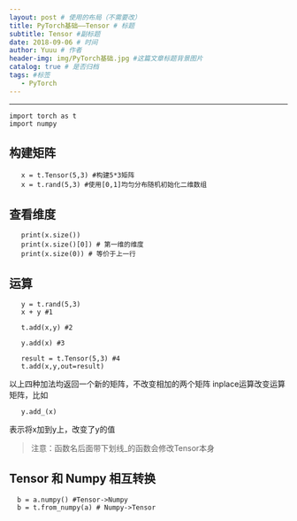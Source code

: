 ```yaml
--- 
layout: post # 使用的布局（不需要改） 
title: PyTorch基础——Tensor # 标题 
subtitle: Tensor #副标题 
date: 2018-09-06 # 时间 
author: Yuuu # 作者 
header-img: img/PyTorch基础.jpg #这篇文章标题背景图片 
catalog: true # 是否归档 
tags: #标签 
   - PyTorch 
---
```


***

```
import torch as t 
import numpy
```

## 构建矩阵
```
   x = t.Tensor(5,3) #构建5*3矩阵
   x = t.rand(5,3) #使用[0,1]均匀分布随机初始化二维数组
```
 
## 查看维度
```
   print(x.size()) 
   print(x.size()[0]) # 第一维的维度
   print(x.size(0)) # 等价于上一行
```
## 运算
```
   y = t.rand(5,3)
   x + y #1

   t.add(x,y) #2
  
   y.add(x) #3
  
   result = t.Tensor(5,3) #4
   t.add(x,y,out=result)
```
 以上四种加法均返回一个新的矩阵，不改变相加的两个矩阵
 inplace运算改变运算矩阵，比如
```
   y.add_(x) 
```
 表示将x加到y上，改变了y的值
 > 注意：函数名后面带下划线_的函数会修改Tensor本身
 ##  Tensor 和 Numpy 相互转换
 ```
   b = a.numpy() #Tensor->Numpy
   b = t.from_numpy(a) # Numpy->Tensor
 ```


